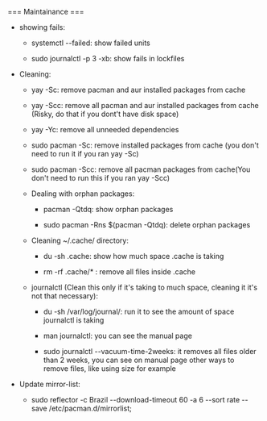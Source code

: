 === Maintainance ===

- showing fails:
    - systemctl --failed: show failed units

    - sudo journalctl -p 3 -xb: show fails in lockfiles

- Cleaning:
    - yay -Sc: remove pacman and aur installed packages from cache

    - yay -Scc: remove all pacman and aur installed packages from cache (Risky, do that if you dont't have disk space)

    - yay -Yc: remove all unneeded dependencies

    - sudo pacman -Sc: remove installed packages from cache (you don't need to run it if you ran yay -Sc)

    - sudo pacman -Scc: remove all pacman packages from cache(You don't need to run this if you ran yay -Scc)

    - Dealing with orphan packages:
        - pacman -Qtdq: show orphan packages

        - sudo pacman -Rns $(pacman -Qtdq): delete orphan packages

    - Cleaning ~/.cache/ directory:
        - du -sh .cache: show how much space .cache is taking

        - rm -rf .cache/* : remove all files inside .cache

    - journalctl (Clean this only if it's taking to much space, cleaning it it's not that necessary):
        - du -sh /var/log/journal/: run it to see the amount of space journalctl is taking

        - man journalctl: you can see the manual page 
        
        - sudo journalctl --vacuum-time-2weeks: it removes all files older than 2 weeks, you can see on manual page other ways to remove files, like using size for example

- Update mirror-list:
    - sudo reflector -c Brazil --download-timeout 60 -a 6 --sort rate --save /etc/pacman.d/mirrorlist;
    
